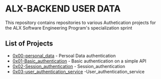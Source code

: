 # ALX-BACKEND USER DATA

This repository contains repositories to various Authetication projects for the ALX Software Engineering Program's specialization sprint

## List of Projects
- [0x00-personal_data](./0x00-personal_data) - Persoal Data authentication
- [0x01-Basic_authentication](./0x01-Basic_authentication) -  Basic authentication on a simple API
- [0x02-Session_authentication](./0x02-Session_authentication) - Session_authentication
- [0x03-user_authentication_service](./0x03-user_authentication_service) -User_authentication_service

